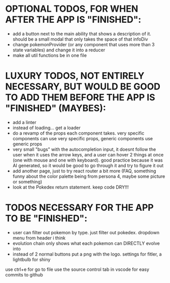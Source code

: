# OPTIONAL TODOS, FOR WHEN AFTER THE APP IS "FINISHED":

- add a button next to the main ability that shows a description of it. should be a small modal that only takes the space of that infoDiv
- change pokemonProvider (or any component that uses more than 3 state variables) and change it into a reducer
- make all util functions be in one file

# LUXURY TODOS, NOT ENTIRELY NECESSARY, BUT WOULD BE GOOD TO ADD THEM BEFORE THE APP IS "FINISHED" (MAYBES):

- add a linter
- instead of loading... get a loader
- do a revamp of the props each component takes. very specific components can use very specific props, generic components use generic props
- very small "bugs" with the autocompletion input, it doesnt follow the user when it uses the arrow keys, and a user can hover 2 things at once (one with mouse and one with keyboard). good practice because it was AI generated, so it would be good to go through it and try to figure it out
- add another page, just to try react router a bit more (FAQ, something funny about the color palette being from persona 4, maybe some picture or something)
- look at the Pokedex return statement. keep code DRY!!!

# TODOS NECESSARY FOR THE APP TO BE "FINISHED":

- user can filter out pokemon by type. just filter out pokedex. dropdown menu from header i think
- evolution chain only shows what each pokemon can DIRECTLY evolve into
- instead of 2 normal buttons put a png with the logo. settings for fitler, a lightbulb for shiny

use ctrl+e for go to file
use the source control tab in vscode for easy commits to github
